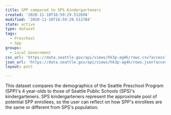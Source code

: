 ```yaml
---
title: SPP compared to SPS Kindergarteners
created: '2020-11-10T16:59:29.512694'
modified: '2020-11-10T16:59:29.512704'
state: active
type: dataset
tags:
  - Preschool
  - Spp
groups:
  - Local Government
csv_url: 'https://data.seattle.gov/api/views/hk3p-ag4k/rows.csv?accessType=DOWNLOAD'
json_url: 'https://data.seattle.gov/api/views/hk3p-ag4k/rows.json?accessType=DOWNLOAD'
layout: post

---
```

This dataset compares the demographics of the Seattle Preschool Program (SPP)'s 4 year-olds to those of Seattle Public Schools (SPS)'s kindergarteners. SPS kindergarteners represent the approximate pool of potential SPP enrollees, so the user can reflect on how SPP's enrollees are the same or different from SPS's population.
